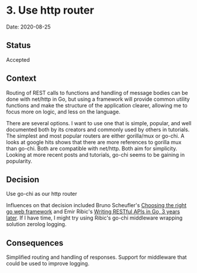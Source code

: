 # 3. Use http router

Date: 2020-08-25

## Status

Accepted

## Context

Routing of REST calls to functions and handling of message bodies can be done with net/http in Go, but using a framework will provide common utility functions and make the structure of the application clearer, allowing me to focus more on logic, and less on the language.

There are several options. I want to use one that is simple, popular, and well documented both by its creators and commonly used by others in tutorials. The simplest and most popular routers are either gorilla/mux or go-chi. A looks at google hits shows that there are more references to gorilla mux than go-chi. Both are compatible with net/http. Both aim for simplicity. Looking at more recent posts and tutorials, go-chi seems to be gaining in popularity.

## Decision

Use go-chi as our http router

Influences on that decision included Bruno Scheufler's [Choosing the right go web framework](https://brunoscheufler.com/blog/2019-04-26-choosing-the-right-go-web-framework) and Emir Ribic's [Writing RESTful APIs in Go, 3 years later](https://www.ribice.ba/rest-api-go3/). If I have time, I might try using Ribic's go-chi middleware wrapping solution zerolog logging.

## Consequences

Simplified routing and handling of responses. Support for middleware that could be used to improve logging.
